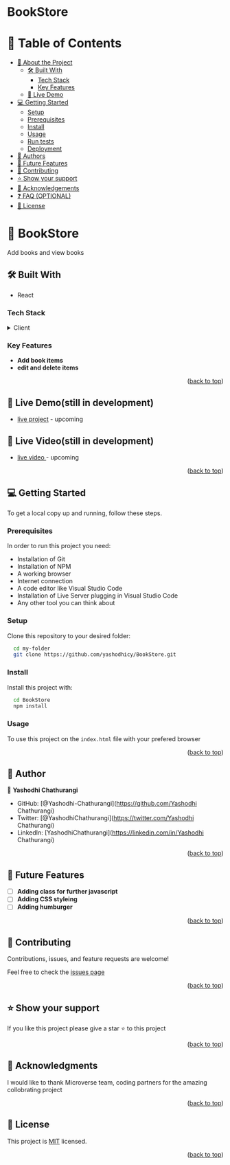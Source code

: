 # BookStore

# 📗 Table of Contents

- [📖 About the Project](#about-project)
  - [🛠 Built With](#built-with)
    - [Tech Stack](#tech-stack)
    - [Key Features](#key-features)
  - [🚀 Live Demo](#live-demo)
- [💻 Getting Started](#getting-started)
  - [Setup](#setup)
  - [Prerequisites](#prerequisites)
  - [Install](#install)
  - [Usage](#usage)
  - [Run tests](#run-tests)
  - [Deployment](#triangular_flag_on_post-deployment)
- [👥 Authors](#authors)
- [🔭 Future Features](#future-features)
- [🤝 Contributing](#contributing)
- [⭐️ Show your support](#support)
- [🙏 Acknowledgements](#acknowledgements)
- [❓ FAQ (OPTIONAL)](#faq)
- [📝 License](#license)


# 📖 BookStore <a name="about-project"></a>

Add books and view books

## 🛠 Built With <a name="built-with"></a>

- React

### Tech Stack <a name="tech-stack"></a>

<details>
  <summary>Client</summary>
  <ul>
    <li>React</li>
    <li>CSS</li>
    <li>Javascript & DOM</li>
    
  </ul>
</details>


### Key Features <a name="key-features"></a>

- **Add book items**
- **edit and delete items**


<p align="right">(<a href="#readme-top">back to top</a>)</p>


## 🚀 Live Demo(still in development) <a name="live-demo"></a>


- [live project]() - upcoming 

## 🚀 Live Video(still in development) <a name="live-video"></a>

- [live video ]() - upcoming

<p align="right">(<a href="#readme-top">back to top</a>)</p>

<!-- GETTING STARTED -->

## 💻 Getting Started <a name="getting-started"></a>


To get a local copy up and running, follow these steps.

### Prerequisites

In order to run this project you need:
 - Installation of Git
 - Installation of NPM
 - A working browser
 - Internet connection
 - A code editor like Visual Studio Code
 - Installation of Live Server plugging in Visual Studio Code
 - Any other tool you can think about

### Setup

Clone this repository to your desired folder:


```sh
  cd my-folder
  git clone https://github.com/yashodhicy/BookStore.git
```

### Install

Install this project with:


```sh
  cd BookStore
  npm install
```

### Usage

To use this project on the `index.html` file with your prefered browser
<p align="right">(<a href="#readme-top">back to top</a>)</p>


## 👥 Author <a name="authors"></a>

👤 **Yashodhi Chathurangi**

- GitHub: [@Yashodhi-Chathurangi](https://github.com/Yashodhi Chathurangi)
- Twitter: [@YashodhiChathurangi](https://twitter.com/Yashodhi Chathurangi)
- LinkedIn: [YashodhiChathurangi](https://linkedin.com/in/Yashodhi Chathurangi)



<p align="right">(<a href="#readme-top">back to top</a>)</p>

<!-- FUTURE FEATURES -->

## 🔭 Future Features <a name="future-features"></a>


- [ ] **Adding class for further javascript**
- [ ] **Adding CSS styleing**
- [ ] **Adding humburger**

<p align="right">(<a href="#readme-top">back to top</a>)</p>

<!-- CONTRIBUTING -->

## 🤝 Contributing <a name="contributing"></a>

Contributions, issues, and feature requests are welcome!

Feel free to check the [issues page](https://github.com/yashodhicy/todo-list/issues)

<p align="right">(<a href="#readme-top">back to top</a>)</p>

<!-- SUPPORT -->

## ⭐️ Show your support <a name="support"></a>

If you like this project please give a star ⭐️ to this project

<p align="right">(<a href="#readme-top">back to top</a>)</p>

<!-- ACKNOWLEDGEMENTS -->

## 🙏 Acknowledgments <a name="acknowledgements"></a>


I would like to thank Microverse team, coding partners for the amazing collobrating project

<p align="right">(<a href="#readme-top">back to top</a>)</p>

## 📝 License <a name="license"></a>

This project is [MIT](./LICENSE) licensed.


<p align="right">(<a href="#readme-top">back to top</a>)</p>
